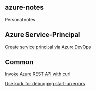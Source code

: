 ## azure-notes
Personal notes

## Azure Service-Principal

[Create service principal via Azure DevOps](service-principal/create_sp_via_devops.md)


## Common

[Invoke Azure REST API with curl](common/rest-curl.md)

[Use kudu for debugging start-up errors](common/debug_AppService.md)
